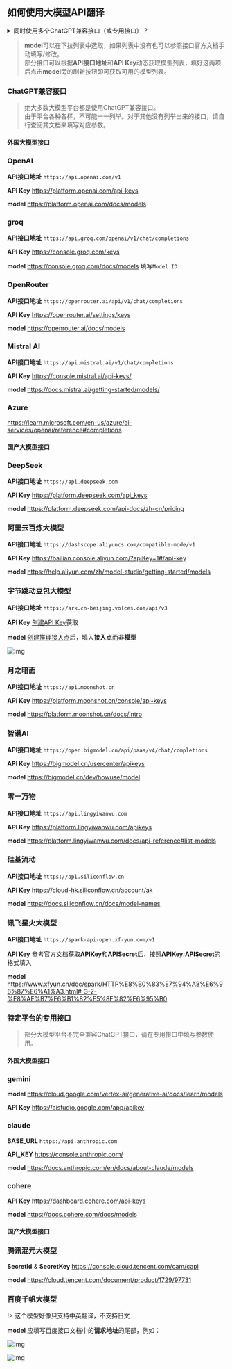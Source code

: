 ## 如何使用大模型API翻译


<details>
  <summary>同时使用多个ChatGPT兼容接口（或专用接口）？</summary>
  如果只是有多个不同的密钥想要轮询，只需用|分割就可以了。<br>
  但有时想要同时使用多个不同的api接口地址/prompt/model/参数等来对比翻译效果。方法是：<br>
  点击右下方的“+”按钮
  <img src="https://image.lunatranslator.org/zh/damoxing/extraapi1.png">
  弹出一个窗口，选择ChatGPT兼容接口（或专用接口），并为之取个名字。这样会复制一份当前ChatGPT兼容接口（或专用接口）的设置和api。
  <img src="https://image.lunatranslator.org/zh/damoxing/extraapi2.png">
  激活复制的接口，并可以进行单独设置。复制的接口可以和原接口一起运行，从而使用多个不同的设置来运行。
  <img src="https://image.lunatranslator.org/zh/damoxing/extraapi3.png">
</details>

>**model**可以在下拉列表中选取，如果列表中没有也可以参照接口官方文档手动填写/修改。<br>
>部分接口可以根据**API接口地址**和**API Key**动态获取模型列表，填好这两项后点击**model**旁的刷新按钮即可获取可用的模型列表。


### ChatGPT兼容接口

>绝大多数大模型平台都是使用ChatGPT兼容接口。<br>由于平台各种各样，不可能一一列举。对于其他没有列举出来的接口，请自行查阅其文档来填写对应参数。

#### 外国大模型接口

<!-- tabs:start -->

### **OpenAI**

**API接口地址** `https://api.openai.com/v1` 

**API Key** https://platform.openai.com/api-keys

**model** https://platform.openai.com/docs/models

### **groq**

**API接口地址** `https://api.groq.com/openai/v1/chat/completions`

**API Key** https://console.groq.com/keys

**model** https://console.groq.com/docs/models 填写`Model ID`

### **OpenRouter**

**API接口地址** `https://openrouter.ai/api/v1/chat/completions`

**API Key** https://openrouter.ai/settings/keys

**model** https://openrouter.ai/docs/models

### **Mistral AI**

**API接口地址** `https://api.mistral.ai/v1/chat/completions`

**API Key** https://console.mistral.ai/api-keys/

**model** https://docs.mistral.ai/getting-started/models/

### **Azure**

https://learn.microsoft.com/en-us/azure/ai-services/openai/reference#completions

<!-- tabs:end -->

#### 国产大模型接口


<!-- tabs:start -->

### **DeepSeek**

**API接口地址** `https://api.deepseek.com`

**API Key** https://platform.deepseek.com/api_keys

**model** https://platform.deepseek.com/api-docs/zh-cn/pricing

### **阿里云百炼大模型**

**API接口地址** `https://dashscope.aliyuncs.com/compatible-mode/v1`

**API Key** https://bailian.console.aliyun.com/?apiKey=1#/api-key

**model** https://help.aliyun.com/zh/model-studio/getting-started/models

### **字节跳动豆包大模型**

**API接口地址** `https://ark.cn-beijing.volces.com/api/v3`

**API Key** [创建API Key](https://console.volcengine.com/ark/region:ark+cn-beijing/apiKey?apikey=%7B%7D)获取

**model** [创建推理接入点](https://console.volcengine.com/ark/region:ark+cn-beijing/endpoint?current=1&pageSize=10)后，填入**接入点**而非**模型**

![img](https://image.lunatranslator.org/zh/damoxing/doubao.png)


### **月之暗面**

**API接口地址** `https://api.moonshot.cn`

**API Key** https://platform.moonshot.cn/console/api-keys

**model** https://platform.moonshot.cn/docs/intro

### **智谱AI**

**API接口地址** `https://open.bigmodel.cn/api/paas/v4/chat/completions`

**API Key** https://bigmodel.cn/usercenter/apikeys

**model** https://bigmodel.cn/dev/howuse/model

### **零一万物**

**API接口地址** `https://api.lingyiwanwu.com`

**API Key** https://platform.lingyiwanwu.com/apikeys

**model** https://platform.lingyiwanwu.com/docs/api-reference#list-models
 
### **硅基流动**

**API接口地址** `https://api.siliconflow.cn`

**API Key** https://cloud-hk.siliconflow.cn/account/ak

**model** https://docs.siliconflow.cn/docs/model-names

### **讯飞星火大模型**

**API接口地址** `https://spark-api-open.xf-yun.com/v1`

**API Key** 参考[官方文档](https://www.xfyun.cn/doc/spark/HTTP%E8%B0%83%E7%94%A8%E6%96%87%E6%A1%A3.html#_3-%E8%AF%B7%E6%B1%82%E8%AF%B4%E6%98%8E)获取**APIKey**和**APISecret**后，按照**APIKey:APISecret**的格式填入

**model** https://www.xfyun.cn/doc/spark/HTTP%E8%B0%83%E7%94%A8%E6%96%87%E6%A1%A3.html#_3-2-%E8%AF%B7%E6%B1%82%E5%8F%82%E6%95%B0

<!-- tabs:end -->

### 特定平台的专用接口


>部分大模型平台不完全兼容ChatGPT接口，请在专用接口中填写参数使用。

#### 外国大模型接口


<!-- tabs:start -->

### **gemini**

**model** https://cloud.google.com/vertex-ai/generative-ai/docs/learn/models

**API Key** https://aistudio.google.com/app/apikey

### **claude**

**BASE_URL** `https://api.anthropic.com`

**API_KEY** https://console.anthropic.com/

**model**  https://docs.anthropic.com/en/docs/about-claude/models

### **cohere**

**API Key** https://dashboard.cohere.com/api-keys

**model** https://docs.cohere.com/docs/models


<!-- tabs:end -->


#### 国产大模型接口

<!-- tabs:start -->

### **腾讯混元大模型**

**SecretId** & **SecretKey** https://console.cloud.tencent.com/cam/capi

**model** https://cloud.tencent.com/document/product/1729/97731

### **百度千帆大模型**

!> 这个模型好像只支持中英翻译，不支持日文 

**model** 应填写百度接口文档中的**请求地址**的尾部，例如：

![img](https://image.lunatranslator.org/zh/damoxing/qianfan1.png)

![img](https://image.lunatranslator.org/zh/damoxing/qianfan2.png)

<!-- tabs:end -->
